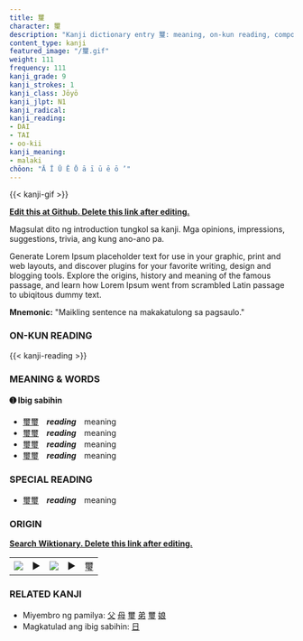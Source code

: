```yaml
---
title: 璽
character: 璽
description: "Kanji dictionary entry 璽: meaning, on-kun reading, compounds, origin, related kanji"
content_type: kanji
featured_image: "/璽.gif"
weight: 111
frequency: 111
kanji_grade: 9
kanji_strokes: 1
kanji_class: Jōyō
kanji_jlpt: N1
kanji_radical: 
kanji_reading: 
- DAI
- TAI
- oo-kii
kanji_meaning:
- malaki
chōon: "Ā Ī Ū Ē Ō ā ī ū ē ō ’"
---
```

[//]: # (Don't edit the line below. Kanji animated GIF code is automatically generated.)
{{< kanji-gif >}}

[//]: # (Edit below this line.)

**[Edit this at Github. Delete this link after editing.](https://github.com/tim0g/tim/tree/main/content/kanji/璽/index.md)**

Magsulat dito ng introduction tungkol sa kanji. Mga opinions, impressions, suggestions, trivia, ang kung ano-ano pa.

Generate Lorem Ipsum placeholder text for use in your graphic, print and web layouts, and discover plugins for your favorite writing, design and blogging tools. Explore the origins, history and meaning of the famous passage, and learn how Lorem Ipsum went from scrambled Latin passage to ubiqitous dummy text.
 
**Mnemonic:** "Maikling sentence na makakatulong sa pagsaulo."

### ON-KUN READING

[//]: # (Don't edit the line below. ON-KUN READING code is automatically generated.)
{{< kanji-reading >}}

### MEANING & WORDS

#### ➊ **Ibig sabihin**
  - [璽](../璽)[璽](../璽)　***reading***　meaning
  - [璽](../璽)[璽](../璽)　***reading***　meaning
  - [璽](../璽)[璽](../璽)　***reading***　meaning
  - [璽](../璽)[璽](../璽)　***reading***　meaning

### SPECIAL READING
  - [璽](../璽)[璽](../璽)　***reading***　meaning

### ORIGIN

**[Search Wiktionary. Delete this link after editing.](https://wiktionary.org/wiki/璽)**
<table class="kanji-table"><tr><td>
<img src="60px-璽-bronze.svg.png">
</td><td>▶</td><td>
<img src="60px-璽-oracle.svg.png">
</td><td>▶</td>
<td class="kanji-origin">璽</td>
</tr></table>

### RELATED KANJI
- Miyembro ng pamilya: [父](../父) [母](../母) [璽](../璽) [弟](../弟) [璽](../璽) [娘](../娘)
- Magkatulad ang ibig sabihin: [日](../日)
